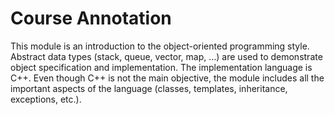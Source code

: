 <h1>Course Annotation</h1>
<p>This module is an introduction to the object-oriented programming style. Abstract data types (stack, queue, vector, map, …​) are used to demonstrate object specification and implementation. The implementation language is C++. Even though C++ is not the main objective, the module includes all the important aspects of the language (classes, templates, inheritance, exceptions, etc.).</p>